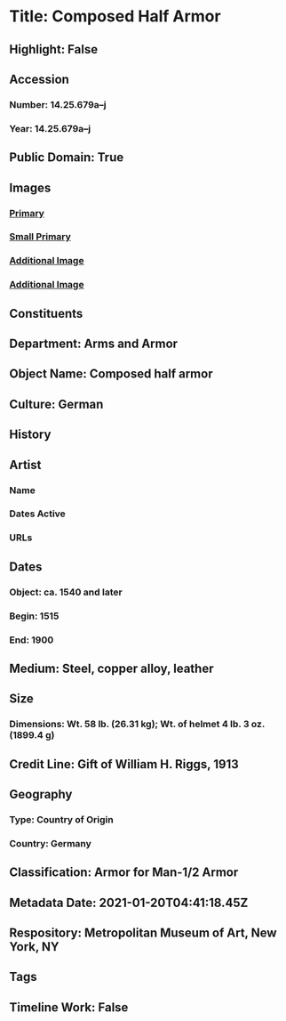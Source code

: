 # Title: Composed Half Armor
## Highlight: False
## Accession
### Number: 14.25.679a–j
### Year: 14.25.679a–j
## Public Domain: True
## Images
### [Primary](https://images.metmuseum.org/CRDImages/aa/original/14.25.679_23043_May2015.jpg)
### [Small Primary](https://images.metmuseum.org/CRDImages/aa/web-large/14.25.679_23043_May2015.jpg)
### [Additional Image](https://images.metmuseum.org/CRDImages/aa/original/14.25.679_101769_May2015.jpg)
### [Additional Image](https://images.metmuseum.org/CRDImages/aa/original/LC-27_183_59_14_25_679a-019.jpg)
## Constituents
## Department: Arms and Armor
## Object Name: Composed half armor
## Culture: German
## History
## Artist
### Name
### Dates Active
### URLs
## Dates
### Object: ca. 1540 and later
### Begin: 1515
### End: 1900
## Medium: Steel, copper alloy, leather
## Size
### Dimensions: Wt. 58 lb. (26.31 kg); Wt. of helmet 4 lb. 3 oz. (1899.4 g)
## Credit Line: Gift of William H. Riggs, 1913
## Geography
### Type: Country of Origin
### Country: Germany
## Classification: Armor for Man-1/2 Armor
## Metadata Date: 2021-01-20T04:41:18.45Z
## Respository: Metropolitan Museum of Art, New York, NY
## Tags
## Timeline Work: False